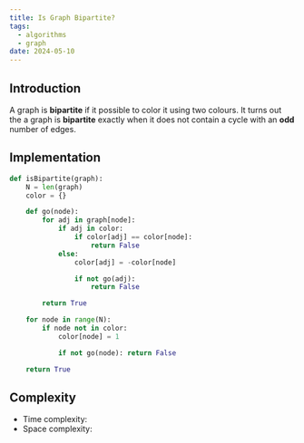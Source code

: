 ```yaml
---
title: Is Graph Bipartite?
tags:
  - algorithms
  - graph
date: 2024-05-10
---
```


## Introduction

A graph is **bipartite** if it possible to color it using two colours. It turns out the a graph is **bipartite** exactly when it does not contain a cycle with an **odd** number of edges.

## Implementation

```py
def isBipartite(graph):
    N = len(graph)
    color = {}

    def go(node):
        for adj in graph[node]:
            if adj in color:
                if color[adj] == color[node]:
                    return False
            else:
                color[adj] = -color[node]

                if not go(adj):
                    return False

        return True

    for node in range(N):
        if node not in color:
            color[node] = 1

            if not go(node): return False

    return True
```

## Complexity

- Time complexity:
- Space complexity:

